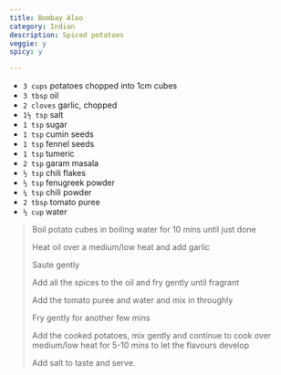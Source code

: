 ```yaml
---
title: Bombay Aloo 
category: Indian
description: Spiced potatoes
veggie: y
spicy: y

--- 
```


* `3 cups` potatoes chopped into 1cm cubes
* `3 tbsp` oil
* `2 cloves` garlic, chopped
* `1½ tsp` salt
* `1 tsp` sugar
* `1 tsp` cumin seeds
* `1 tsp` fennel seeds
* `1 tsp` tumeric
* `2 tsp` garam masala
* `½ tsp` chili flakes
* `½ tsp` fenugreek powder
* `¼ tsp` chili powder
* `2 tbsp` tomato puree
* `⅓ cup` water

 
> Boil potato cubes in boiling water for 10 mins until just done
>
> Heat oil over a medium/low heat and add garlic
>
> Saute gently
>
> Add all the spices to the oil and fry gently until fragrant
>
> Add the tomato puree and water and mix in throughly
>
> Fry gently for another few mins
>
> Add the cooked potatoes, mix gently and continue to cook over medium/low heat for 5-10 mins to let the flavours develop
>
> Add salt to taste and serve.

